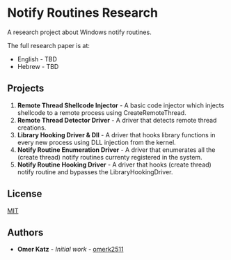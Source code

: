 # Notify Routines Research
A research project about Windows notify routines.

The full research paper is at:
- English - TBD
- Hebrew - TBD

## Projects
1. **Remote Thread Shellcode Injector** - A basic code injector which injects shellcode to a remote process using CreateRemoteThread.
1. **Remote Thread Detector Driver** - A driver that detects remote thread creations.
1. **Library Hooking Driver & Dll** - A driver that hooks library functions in every new process using DLL injection from the kernel.
1. **Notify Routine Enumeration Driver** - A driver that enumerates all the (create thread) notify routines currenty registered in the system.
1. **Notify Routine Hooking Driver** - A driver that hooks (create thread) notify routine and bypasses the LibraryHookingDriver.

## License
[MIT](https://choosealicense.com/licenses/mit/)

## Authors
- **Omer Katz** - *Initial work* - [omerk2511](https://github.com/omerk2511)
